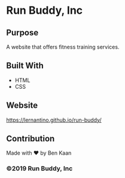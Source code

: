 # Run Buddy, Inc

## Purpose
A website that offers fitness training services.

## Built With

* HTML
* CSS

## Website
https://lernantino.github.io/run-buddy/

## Contribution
Made with ❤️ by Ben Kaan

### ©️2019 Run Buddy, Inc
